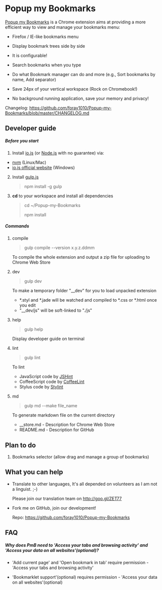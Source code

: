# Popup my Bookmarks

[Popup my Bookmarks](//chrome.google.com/webstore/detail/popup-my-bookmarks/mppflflkbbafeopeoeigkbbdjdbeifni) is a Chrome extension aims at providing a more efficient way to view and manage your bookmarks menu:
- Firefox / IE-like bookmarks menu

- Display bookmark trees side by side

- It is configurable!

- Search bookmarks when you type

- Do what Bookmark manager can do and more (e.g., Sort bookmarks by name, Add separator)

- Save 24px of your vertical workspace (Rock on Chromebook!)

- No background running application, save your memory and privacy!

Changelog: https://github.com/foray1010/Popup-my-Bookmarks/blob/master/CHANGELOG.md


## Developer guide

##### Before you start
1. Install [io.js](//github.com/iojs/io.js) (or [Node.js](//github.com/joyent/node) with no guarantee) via:
  - [nvm](//github.com/creationix/nvm) (Linux/Mac)
  - [io.js official website](//iojs.org) (Windows)

2. Install [gulp.js](//github.com/gulpjs/gulp)

   > npm install -g gulp

3. **cd** to your workspace and install all dependencies
   > cd ~/Popup-my-Bookmarks
   >
   > npm install

##### Commands
1. compile
   > gulp compile --version x.y.z.ddmm

   To compile the whole extension and output a zip file for uploading to Chrome Web Store

2. dev
   > gulp dev

   To make a temporary folder "__dev" for you to load unpacked extension
   - *.styl and *.jade will be watched and compiled to *.css or *.html once you edit
   - "__dev/js" will be soft-linked to "./js"

3. help
   > gulp help

   Display developer guide on terminal

4. lint
   > gulp lint

   To lint
   - JavaScript code by [JSHint](//github.com/jshint/jshint)
   - CoffeeScript code by [CoffeeLint](//github.com/clutchski/coffeelint)
   - Stylus code by [Stylint](//github.com/rossPatton/stylint)

5. md
   > gulp md --make file_name

   To generate markdown file on the current directory
   - __store.md - Description for Chrome Web Store
   - README.md - Description for GitHub


## Plan to do

1. Bookmarks selector (allow drag and manage a group of bookmarks)


## What you can help

- Translate to other languages, It's all depended on volunteers as I am not a linguist. ;-)

  Please join our translation team on http://goo.gl/ZET77

- Fork me on GitHub, join our development!

  Repo: https://github.com/foray1010/Popup-my-Bookmarks


## FAQ

##### Why does PmB need to 'Access your tabs and browsing activity' and 'Access your data on all websites'(optional)?

- 'Add current page' and 'Open bookmark in tab' require permission - 'Access your tabs and browsing activity'

- 'Bookmarklet support'(optional) requires permission - 'Access your data on all websites'(optional)
